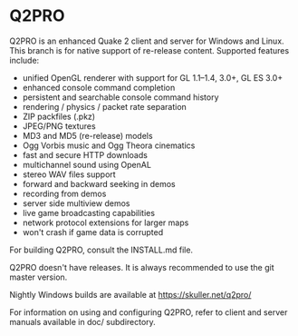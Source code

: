 Q2PRO
=====

Q2PRO is an enhanced Quake 2 client and server for Windows and Linux.
This branch is for native support of re-release content.
Supported features include:

* unified OpenGL renderer with support for GL 1.1–1.4, 3.0+, GL ES 3.0+
* enhanced console command completion
* persistent and searchable console command history
* rendering / physics / packet rate separation
* ZIP packfiles (.pkz)
* JPEG/PNG textures
* MD3 and MD5 (re-release) models
* Ogg Vorbis music and Ogg Theora cinematics
* fast and secure HTTP downloads
* multichannel sound using OpenAL
* stereo WAV files support
* forward and backward seeking in demos
* recording from demos
* server side multiview demos
* live game broadcasting capabilities
* network protocol extensions for larger maps
* won't crash if game data is corrupted

For building Q2PRO, consult the INSTALL.md file.

Q2PRO doesn't have releases. It is always recommended to use the git master
version.

Nightly Windows builds are available at https://skuller.net/q2pro/

For information on using and configuring Q2PRO, refer to client and server
manuals available in doc/ subdirectory.
